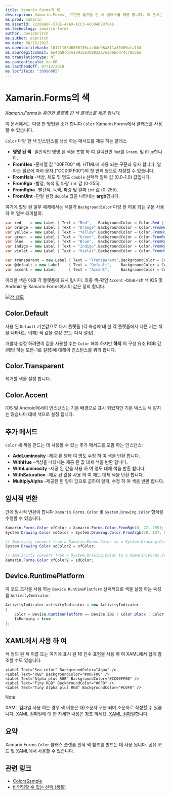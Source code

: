 ```yaml
---
title: Xamarin.Forms의 색
description: Xamarin.Forms는 유연한 플랫폼 간 색 클래스를 제공 합니다. 이 문서는 Color class를 사용 하는 방법을 제공 하는 기능을 설명 합니다.
ms.prod: xamarin
ms.assetid: 22288ABF-57BE-47A9-ACC3-AC604D787C46
ms.technology: xamarin-forms
author: davidbritch
ms.author: dabritch
ms.date: 08/15/2017
ms.openlocfilehash: 1017f108d6808155cac84e98a811a30d09afa134
ms.sourcegitcommit: be4da0cd7e1a915e3b8932a7e3d6bcd74c7055be
ms.translationtype: MT
ms.contentlocale: ko-KR
ms.lasthandoff: 07/12/2018
ms.locfileid: "38986085"
---
```

# <a name="colors-in-xamarinforms"></a>Xamarin.Forms의 색

_Xamarin.Forms는 유연한 플랫폼 간 색 클래스를 제공 합니다._

이 문서에서는 다양 한 방법을 소개 합니다 `Color` Xamarin.Forms에서 클래스를 사용할 수 있습니다.

`Color` 다양 한 색 인스턴스를 생성 하는 메서드를 제공 하는 클래스

-  **명명 된 색** -일반적인 명명 된 색을 포함 하 여 컬렉션인 `Red`를 `Green`, 및 `Blue`합니다.
-  **FromHex** -문자열 값 "00FF00" 예: HTML에 사용 되는 구문과 유사 합니다. 알파는 필요에 따라 문자 ("CC00FF00")의 첫 번째 쌍으로 지정할 수 있습니다.
-  **FromHsla** -색상, 채도 및 명도 `double` 선택적 알파 값 (0.0-1.0) 값입니다.
-  **FromRgb** -빨강, 녹색 및 파랑 `int` 값 (0-255).
-  **FromRgba** -빨간색, 녹색, 파랑 및 알파 `int` 값 (0-255).
-  **FromUint** -단일 설정 `double` 값을 나타내는 **argb**합니다.

여기에 할당 된 일부 예제에서는 색을가 `BackgroundColor` 다양 한 허용 되는 구문 사용 하 여 일부 레이블의:

```csharp
var red    = new Label { Text = "Red",   BackgroundColor = Color.Red };
var orange = new Label { Text = "Orange",BackgroundColor = Color.FromHex("FF6A00") };
var yellow = new Label { Text = "Yellow",BackgroundColor = Color.FromHsla(0.167, 1.0, 0.5, 1.0) };
var green  = new Label { Text = "Green", BackgroundColor = Color.FromRgb (38, 127, 0) };
var blue   = new Label { Text = "Blue",  BackgroundColor = Color.FromRgba(0, 38, 255, 255) };
var indigo = new Label { Text = "Indigo",BackgroundColor = Color.FromRgb (0, 72, 255) };
var violet = new Label { Text = "Violet",BackgroundColor = Color.FromHsla(0.82, 1, 0.25, 1) };

var transparent = new Label { Text = "Transparent",BackgroundColor = Color.Transparent };
var @default = new Label    { Text = "Default",    BackgroundColor = Color.Default };
var accent = new Label      { Text = "Accent",     BackgroundColor = Color.Accent };
```

이러한 색은 아래 각 플랫폼에 표시 됩니다. 최종 색-확인 `Accent` -blue-ish 색 iOS 및 Android 용 Xamarin.Forms에서이 값은 정의 합니다.

 [![색 데모](colors-images/colors-sml.png "색 데모")](colors-images/colors.png#lightbox "색 데모")

## <a name="colordefault"></a>Color.Default

사용 된 `Default` 기본값으로 다시 플랫폼 (각 속성에 대 한 각 플랫폼에서 다른 기본 색을 나타내는 이해) 색 값을 설정 (또는 다시 설정).

개발자 설정 하려면이 값을 사용할 수는 `Color` 해야 하지만 **하지** 의 구성 요소 RGB 값 (해당 하는 모든-1로 설정)에 대해이 인스턴스를 쿼리 합니다.

## <a name="colortransparent"></a>Color.Transparent

제거할 색을 설정 합니다.

## <a name="coloraccent"></a>Color.Accent

IOS 및 Android에서이 인스턴스는 기본 배경으로 표시 되었지만 기본 텍스트 색 같지는 않습니다 대비 색으로 설정 됩니다.

## <a name="additional-methods"></a>추가 메서드

`Color` 새 색을 만드는 데 사용할 수 있는 추가 메서드를 포함 하는 인스턴스:

-  **AddLuminosity** -제공 된 델타 여 명도 수정 하 여 색을 반환 합니다.
-  **WithHue** -색상을 나타내는 제공 된 값 대체 색을 반환 합니다.
-  **WithLuminosity** -제공 된 값을 사용 하 여 명도 대체 색을 반환 합니다.
-  **WithSaturation** -제공 된 값을 사용 하 여 채도 대체 색을 반환 합니다.
-  **MultiplyAlpha** -제공된 된 알파 값으로 곱하여 알파, 수정 하 여 색을 반환 합니다.

## <a name="implicit-conversions"></a>암시적 변환

간에 암시적 변환이 합니다 `Xamarin.Forms.Color` 및 `System.Drawing.Color` 형식을 수행할 수 있습니다.

```csharp
Xamarin.Forms.Color xfColor = Xamarin.Forms.Color.FromRgb(0, 72, 255);
System.Drawing.Color sdColor = System.Drawing.Color.FromArgb(38, 127, 0);

// Implicity convert from a Xamarin.Forms.Color to a System.Drawing.Color
System.Drawing.Color sdColor2 = xfColor;

// Implicitly convert from a System.Drawing.Color to a Xamarin.Forms.Color
Xamarin.Forms.Color xfColor2 = sdColor;
```

## <a name="deviceruntimeplatform"></a>Device.RuntimePlatform

이 코드 조각을 사용 하는 `Device.RuntimePlatform` 선택적으로 색을 설정 하는 속성을 `ActivityIndicator`:

```csharp
ActivityIndicator activityIndicator = new ActivityIndicator
{
    Color = Device.RuntimePlatform == Device.iOS ? Color.Black : Color.Default,
    IsRunning = true
};
```

## <a name="using-from-xaml"></a>XAML에서 사용 하 여

색 정의 된 색 이름 또는 여기에 표시 된 16 진수 표현을 사용 하 여 XAML에서 쉽게 참조할 수도 있습니다.

```xaml
<Label Text="Sea color" BackgroundColor="Aqua" />
<Label Text="RGB" BackgroundColor="#00FF00" />
<Label Text="Alpha plus RGB" BackgroundColor="#CC00FF00" />
<Label Text="Tiny RGB" BackgroundColor="#0F0" />
<Label Text="Tiny Alpha plus RGB" BackgroundColor="#C0F0" />
```

> [!NOTE]
> XAML 컴파일 사용 하는 경우 색 이름은 대/소문자 구분 되며 소문자로 작성할 수 있습니다. XAML 컴파일에 대 한 자세한 내용은 참조 하세요. [XAML 컴파일](~/xamarin-forms/xaml/xamlc.md)합니다.

## <a name="summary"></a>요약

Xamarin.Forms `Color` 클래스 플랫폼 인식 색 참조를 만드는 데 사용 됩니다. 공유 코드 및 XAML에서 사용할 수 있습니다.


## <a name="related-links"></a>관련 링크

- [ColorsSample](https://developer.xamarin.com/samples/WorkingWithColors)
- [바인딩할 수 있는 선택 (샘플)](https://developer.xamarin.com/samples/xamarin-forms/UserInterface/BindablePicker/)
